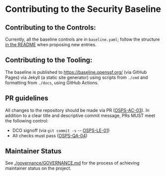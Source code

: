 # Contributing to the Security Baseline

## Contributing to the Controls:

Currently, all the baseline controls are in `baseline.yaml`; follow the structure
[in the README](./README.md#baseline-structure) when proposing new entries.

## Contributing to the Tooling:

The baseline is published to https://baseline.openssf.org/ (via GitHub Pages) via
Jekyll (a static site generator) using scripts from `./cmd` and formatting from
`./docs`, using GitHub Actions.

## PR guidelines

All changes to the repository should be made via PR
([OSPS-AC-03](https://baseline.openssf.org/#osps-ac-03)).  In addition to a clear
title and descriptive commit message, PRs MUST meet the following control:

* DCO signoff (via `git commit -s` -- [OSPS-LE-01](https://baseline.openssf.org/#osps-le-01))
* All checks must pass ([OSPS-QA-04](https://baseline.openssf.org/#osps-qa-04))

## Maintainer Status

See [./governance/GOVERNANCE.md](./governance/GOVERNANCE.md#maintainer-status) for
the process of achieving maintainer status on the project.